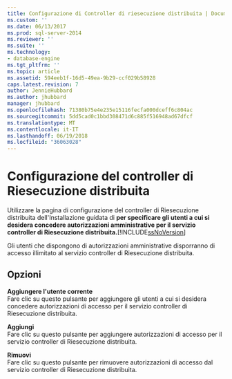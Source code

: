 ```yaml
---
title: Configurazione di Controller di riesecuzione distribuita | Documenti Microsoft
ms.custom: ''
ms.date: 06/13/2017
ms.prod: sql-server-2014
ms.reviewer: ''
ms.suite: ''
ms.technology:
- database-engine
ms.tgt_pltfrm: ''
ms.topic: article
ms.assetid: 594eeb1f-16d5-49ea-9b29-ccf029b58928
caps.latest.revision: 7
author: JennieHubbard
ms.author: jhubbard
manager: jhubbard
ms.openlocfilehash: 71380b75e4e235e15116fecfa000dceff6c804ac
ms.sourcegitcommit: 5dd5cad0c1bbd308471d6c885f516948ad67dfcf
ms.translationtype: MT
ms.contentlocale: it-IT
ms.lasthandoff: 06/19/2018
ms.locfileid: "36063028"
---
```

# <a name="distributed-replay-controller-configuration"></a>Configurazione del controller di Riesecuzione distribuita
  Utilizzare la pagina di configurazione del controller di Riesecuzione distribuita dell'Installazione guidata di **per specificare gli utenti a cui si desidera concedere autorizzazioni amministrative per il servizio controller di Riesecuzione distribuita.**[!INCLUDE[ssNoVersion](../../includes/ssnoversion-md.md)]  
  
 Gli utenti che dispongono di autorizzazioni amministrative disporranno di accesso illimitato al servizio controller di Riesecuzione distribuita.  
  
## <a name="options"></a>Opzioni  
 **Aggiungere l'utente corrente**  
 Fare clic su questo pulsante per aggiungere gli utenti a cui si desidera concedere autorizzazioni di accesso per il servizio controller di Riesecuzione distribuita.  
  
 **Aggiungi**  
 Fare clic su questo pulsante per aggiungere autorizzazioni di accesso per il servizio controller di Riesecuzione distribuita.  
  
 **Rimuovi**  
 Fare clic su questo pulsante per rimuovere autorizzazioni di accesso dal servizio controller di Riesecuzione distribuita.  
  
  